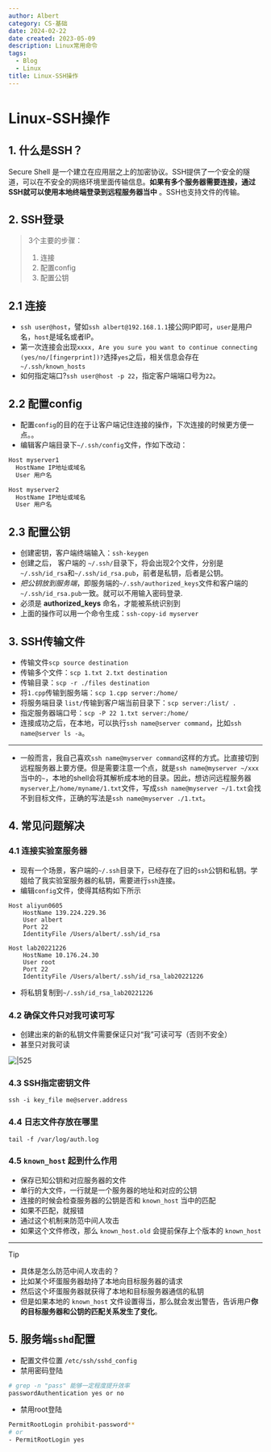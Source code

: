 ```yaml
---
author: Albert
category: CS-基础
date: 2024-02-22
date created: 2023-05-09
description: Linux常用命令
tags:
  - Blog
  - Linux
title: Linux-SSH操作
---
```


# Linux-SSH操作

## 1. 什么是SSH？

Secure Shell 是一个建立在应用层之上的加密协议。SSH提供了一个安全的隧道，可以在不安全的网络环境里面传输信息。**如果有多个服务器需要连接，通过SSH就可以使用本地终端登录到远程服务器当中** 。SSH也支持文件的传输。

## 2. SSH登录

> 3个主要的步骤：
>
> 1. 连接
> 2. 配置config
> 3. 配置公钥

## 2.1 连接

- `ssh user@host`，譬如`ssh albert@192.168.1.1`接公网IP即可，`user`是用户名，`host`是域名或者IP。
- 第一次连接会出现`xxxx, Are you sure you want to continue connecting (yes/no/[fingerprint])?`选择`yes`之后，相关信息会存在`~/.ssh/known_hosts`
- 如何指定端口?`ssh user@host -p 22`，指定客户端端口号为`22`。

## 2.2 配置config

- 配置`config`的目的在于让客户端记住连接的操作，下次连接的时候更方便一点。。
- 编辑客户端目录下`~/.ssh/config`文件，作如下改动：

```bash
Host myserver1
  HostName IP地址或域名
  User 用户名

Host myserver2
  HostName IP地址或域名
  User 用户名
```

## 2.3 配置公钥

- 创建密钥，客户端终端输入：`ssh-keygen`
- 创建之后， 客户端的 `~/.ssh/`目录下，将会出现2个文件，分别是 `~/.ssh/id_rsa`和`~/.ssh/id_rsa.pub`，前者是私钥，后者是公钥。
- _把公钥放到服务端_，即服务端的`~/.ssh/authorized_keys`文件和客户端的`~/.ssh/id_rsa.pub`一致。就可以不用输入密码登录.
- 必须是 **authorized_keys** 命名，才能被系统识别到
- 上面的操作可以用一个命令生成：`ssh-copy-id myserver`

## 3. SSH传输文件

- 传输文件`scp source destination`
- 传输多个文件：`scp 1.txt 2.txt destination`
- 传输目录：`scp -r ./files destination`
- 将`1.cpp`传输到服务端：`scp 1.cpp server:/home/`
- 将服务端目录 `list/`传输到客户端当前目录下：`scp server:/list/ .`
- 指定服务器端口号：`scp -P 22 1.txt server:/home/`
- 连接成功之后，在本地，可以执行`ssh name@server command`，比如`ssh name@server ls -a`。

---

- 一般而言，我自己喜欢`ssh name@myserver command`这样的方式。比直接切到远程服务器上要方便。但是需要注意一个点，就是`ssh name@myserver ~/xxx`当中的`~`，本地的shell会将其解析成本地的目录。因此，想访问远程服务器`myserver`上`/home/myname/1.txt`文件，写成`ssh name@myserver ~/1.txt`会找不到目标文件，正确的写法是`ssh name@myserver ./1.txt`。

## 4. 常见问题解决

### 4.1 连接实验室服务器

- 现有一个场景，客户端的`~/.ssh`目录下，已经存在了旧的`ssh`公钥和私钥。学姐给了我实验室服务器的私钥，需要进行`ssh`连接。
- 编辑`config`文件，使得其结构如下所示

```shell
Host aliyun0605
    HostName 139.224.229.36
    User albert
    Port 22
    IdentityFile /Users/albert/.ssh/id_rsa

Host lab20221226
    HostName 10.176.24.30
    User root
    Port 22
    IdentityFile /Users/albert/.ssh/id_rsa_lab20221226
```

- 将私钥复制到`~/.ssh/id_rsa_lab20221226`

### 4.2 确保文件只对我可读可写

- 创建出来的新的私钥文件需要保证只对“我”可读可写（否则不安全）
- 甚至只对我可读

![|525](https://img-20221128.oss-cn-shanghai.aliyuncs.com/img-2022-11/20221226192707.png)

### 4.3 SSH指定密钥文件

```shell
ssh -i key_file me@server.address
```

### 4.4 日志文件存放在哪里

```shell
tail -f /var/log/auth.log
```

### 4.5 `known_host` 起到什么作用

- 保存已知公钥和对应服务器的文件
- 单行的大文件，一行就是一个服务器的地址和对应的公钥
- 连接的时候会检查服务器的公钥是否和 `known_host` 当中的匹配
- 如果不匹配，就报错
- 通过这个机制来防范中间人攻击
- 如果这个文件修改，那么 `known_host.old` 会提前保存上个版本的 `known_host`

---

> [!tip]
>
> - 具体是怎么防范中间人攻击的？
> - 比如某个坏蛋服务器劫持了本地向目标服务器的请求
> - 然后这个坏蛋服务器就获得了本地和目标服务器通信的私钥
> - 但是如果本地的 `known_host` 文件设置得当，那么就会发出警告，告诉用户**你的目标服务器和公钥的匹配关系发生了变化**。

## 5. 服务端`sshd`配置

- 配置文件位置 `/etc/ssh/sshd_config`
- 禁用密码登陆

```sh
# grep -n "pass" 能够一定程度提升效率
passwordAuthentication yes or no
```

- 禁用root登陆

```sh
PermitRootLogin prohibit-password**
# or
- PermitRootLogin yes
```
